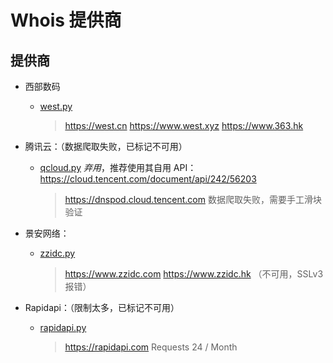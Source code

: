 # Whois 提供商

## 提供商

- 西部数码
    - [west.py](west.py)
        > https://west.cn
        > https://www.west.xyz
        > https://www.363.hk
- 腾讯云：（数据爬取失败，已标记不可用）
    - [qcloud.py](qcloud.py) *弃用*，推荐使用其自用 API：https://cloud.tencent.com/document/api/242/56203
        > https://dnspod.cloud.tencent.com
        > 数据爬取失败，需要手工滑块验证
- 景安网络：
    - [zzidc.py](zzidc.py)
        > https://www.zzidc.com
        > https://www.zzidc.hk （不可用，SSLv3 报错）

- Rapidapi：（限制太多，已标记不可用）
    - [rapidapi.py](rapidapi.py)
        > https://rapidapi.com
        > Requests 24 / Month
